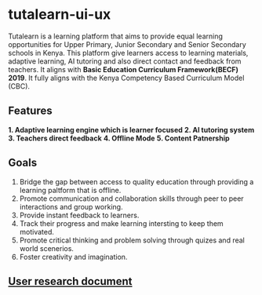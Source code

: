 # tutalearn-ui-ux

Tutalearn is a learning platform that aims to provide equal learning opportunities for Upper Primary, Junior Secondary and Senior Secondary schools in Kenya. This platform give learners access to learning materials, adaptive learning, AI tutoring and also direct contact and feedback from teachers. It aligns with **Basic Education Curriculum Framework(BECF) 2019**. It fully aligns with the Kenya Competency Based Curriculum Model (CBC).

## Features

**1. Adaptive learning engine which is learner focused**
**2. AI tutoring system**
**3. Teachers direct feedback**
**4. Offline Mode**
**5. Content Patnership**
## Goals

1. Bridge the gap between access to quality education through providing a learning paltform that is offline.
2. Promote communication and collaboration skills through peer to peer interactions and group working.
3. Provide instant feedback to learners.
4. Track their progress and make learning intersting to keep them motivated.
5. Promote critical thinking and problem solving through quizes and real world scenerios.
6. Foster creativity and imagination.

## [User research document](https://docs.google.com/document/d/1ZPP4NLTPl9Ig5VyyQO-jx66FOU1CA14E2LT0MQX0sc4/edit?usp=sharing)
